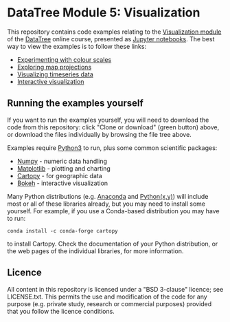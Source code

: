 # DataTree Module 5: Visualization

This repository contains code examples relating to the [Visualization module](https://datatree.org.uk/course/view.php?id=5) of the [DataTree](https://datatree.org.uk/) online course, presented as [Jupyter notebooks](http://jupyter.org). The best way to view the examples is to follow these links:

 - [Experimenting with colour scales](http://nbviewer.jupyter.org/github/Data-Tree/visualization/blob/master/colourscales/Experimenting%20with%20colour%20scales.ipynb)
 - [Exploring map projections](http://nbviewer.jupyter.org/github/Data-Tree/visualization/blob/master/projections/Exploring%20map%20projections.ipynb)
 - [Visualizing timeseries data](http://nbviewer.jupyter.org/github/Data-Tree/visualization/blob/master/timeseries/Visualizing%20timeseries.ipynb)
 - [Interactive visualization](http://nbviewer.jupyter.org/github/DAta-Tree/visualization/blob/master/interactivity/Interactive%20visualization.ipynb)


## Running the examples yourself

If you want to run the examples yourself, you will need to download the code from this repository: click "Clone or download" (green button) above, or download the files individually by browsing the file tree above.

Examples require [Python3](https://www.python.org/) to run, plus some common scientific packages:

 - [Numpy](http://www.numpy.org) - numeric data handling
 - [Matplotlib](https://matplotlib.org) - plotting and charting
 - [Cartopy](https://scitools.org.uk/cartopy/) - for geographic data
 - [Bokeh](https://bokeh.pydata.org/) - interactive visualization

Many Python distributions (e.g. [Anaconda](https://anaconda.org) and [Python(x,y)](https://python-xy.github.io)) will include most or all of these libraries already, but you may need to install some yourself. For example, if you use a Conda-based distribution you may have to run:

```conda install -c conda-forge cartopy```

to install Cartopy. Check the documentation of your Python distribution, or the web pages of the individual libraries, for more information.

## Licence

All content in this repository is licensed under a "BSD 3-clause" licence; see LICENSE.txt. This permits the use and modification of the code for any purpose (e.g. private study, research or commercial purposes) provided that you follow the licence conditions.
